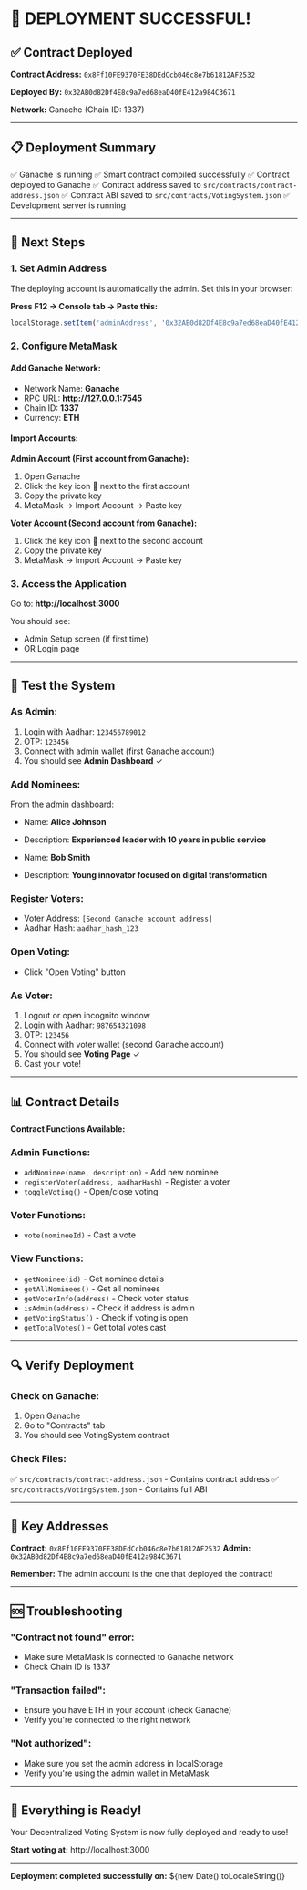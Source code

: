 # 🎉 DEPLOYMENT SUCCESSFUL!

## ✅ Contract Deployed

**Contract Address:** `0x8Ff10FE9370FE38DEdCcb046c8e7b61812AF2532`

**Deployed By:** `0x32AB0d82Df4E8c9a7ed68eaD40fE412a984C3671`

**Network:** Ganache (Chain ID: 1337)

---

## 📋 Deployment Summary

✅ Ganache is running
✅ Smart contract compiled successfully
✅ Contract deployed to Ganache
✅ Contract address saved to `src/contracts/contract-address.json`
✅ Contract ABI saved to `src/contracts/VotingSystem.json`
✅ Development server is running

---

## 🚀 Next Steps

### 1. Set Admin Address

The deploying account is automatically the admin. Set this in your browser:

**Press F12 → Console tab → Paste this:**
```javascript
localStorage.setItem('adminAddress', '0x32AB0d82Df4E8c9a7ed68eaD40fE412a984C3671')
```

### 2. Configure MetaMask

#### Add Ganache Network:
- Network Name: **Ganache**
- RPC URL: **http://127.0.0.1:7545**
- Chain ID: **1337**
- Currency: **ETH**

#### Import Accounts:

**Admin Account (First account from Ganache):**
1. Open Ganache
2. Click the key icon 🔑 next to the first account
3. Copy the private key
4. MetaMask → Import Account → Paste key

**Voter Account (Second account from Ganache):**
1. Click the key icon 🔑 next to the second account
2. Copy the private key
3. MetaMask → Import Account → Paste key

### 3. Access the Application

Go to: **http://localhost:3000**

You should see:
- Admin Setup screen (if first time)
- OR Login page

---

## 🧪 Test the System

### As Admin:
1. Login with Aadhar: `123456789012`
2. OTP: `123456`
3. Connect with admin wallet (first Ganache account)
4. You should see **Admin Dashboard** ✓

### Add Nominees:
From the admin dashboard:
- Name: **Alice Johnson**
- Description: **Experienced leader with 10 years in public service**

- Name: **Bob Smith**
- Description: **Young innovator focused on digital transformation**

### Register Voters:
- Voter Address: `[Second Ganache account address]`
- Aadhar Hash: `aadhar_hash_123`

### Open Voting:
- Click "Open Voting" button

### As Voter:
1. Logout or open incognito window
2. Login with Aadhar: `987654321098`
3. OTP: `123456`
4. Connect with voter wallet (second Ganache account)
5. You should see **Voting Page** ✓
6. Cast your vote!

---

## 📊 Contract Details

**Contract Functions Available:**

### Admin Functions:
- `addNominee(name, description)` - Add new nominee
- `registerVoter(address, aadharHash)` - Register a voter
- `toggleVoting()` - Open/close voting

### Voter Functions:
- `vote(nomineeId)` - Cast a vote

### View Functions:
- `getNominee(id)` - Get nominee details
- `getAllNominees()` - Get all nominees
- `getVoterInfo(address)` - Check voter status
- `isAdmin(address)` - Check if address is admin
- `getVotingStatus()` - Check if voting is open
- `getTotalVotes()` - Get total votes cast

---

## 🔍 Verify Deployment

### Check on Ganache:
1. Open Ganache
2. Go to "Contracts" tab
3. You should see VotingSystem contract

### Check Files:
✅ `src/contracts/contract-address.json` - Contains contract address
✅ `src/contracts/VotingSystem.json` - Contains full ABI

---

## 🎯 Key Addresses

**Contract:** `0x8Ff10FE9370FE38DEdCcb046c8e7b61812AF2532`
**Admin:** `0x32AB0d82Df4E8c9a7ed68eaD40fE412a984C3671`

**Remember:** The admin account is the one that deployed the contract!

---

## 🆘 Troubleshooting

### "Contract not found" error:
- Make sure MetaMask is connected to Ganache network
- Check Chain ID is 1337

### "Transaction failed":
- Ensure you have ETH in your account (check Ganache)
- Verify you're connected to the right network

### "Not authorized":
- Make sure you set the admin address in localStorage
- Verify you're using the admin wallet in MetaMask

---

## 🎉 Everything is Ready!

Your Decentralized Voting System is now fully deployed and ready to use!

**Start voting at:** http://localhost:3000

---

**Deployment completed successfully on:** ${new Date().toLocaleString()}
